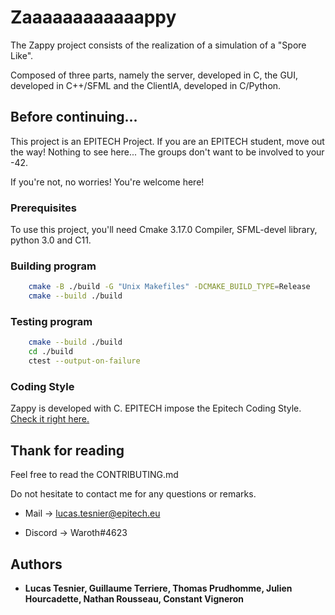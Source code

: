 # Zaaaaaaaaaaaappy

The Zappy project consists of the realization of a simulation of a "Spore Like".

Composed of three parts, namely the server, developed in C, the GUI, developed in C++/SFML and the ClientIA, developed in C/Python.

## Before continuing...

This project is an EPITECH Project. If you are an EPITECH student, move out the way! Nothing to see here... The groups don't want to be involved to your -42.

If you're not, no worries! You're welcome here!

### Prerequisites

To use this project, you'll need Cmake 3.17.0 Compiler, SFML-devel library, python 3.0 and C11.

### Building program

```bash
    cmake -B ./build -G "Unix Makefiles" -DCMAKE_BUILD_TYPE=Release
    cmake --build ./build
```

### Testing program
```bash
    cmake --build ./build
    cd ./build
    ctest --output-on-failure
```

### Coding Style

Zappy is developed with C. EPITECH impose the Epitech Coding Style. [Check it right here.](https://intra.epitech.eu/file/Public/technical-documentations/epitech_c_coding_style.pdf)

## Thank for reading

Feel free to read the CONTRIBUTING.md

Do not hesitate to contact me for any questions or remarks.

* Mail -> lucas.tesnier@epitech.eu

* Discord -> Waroth#4623

## Authors

* **Lucas Tesnier, Guillaume Terriere, Thomas Prudhomme, Julien Hourcadette, Nathan Rousseau, Constant Vigneron**